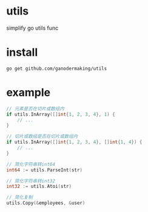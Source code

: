 # utils
simplify go utils func

# install
```shell
go get github.com/ganodermaking/utils
```

# example
```go
// 元素是否在切片或数组内
if utils.InArray([]int{1, 2, 3, 4}, 1) {
    // ...
}

// 切片或数组是否在切片或数组内
if utils.InArray([]int{1, 2, 3, 4}, []int{1, 4}) {
    // ...
}

// 简化字符串转int64
int64 := utils.ParseInt(str)

// 简化字符串转int32
int32 := utils.Atoi(str)

// 简化复制
utils.Copy(&employees, &user)
```
